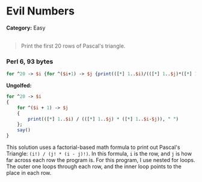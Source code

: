 <h1>Evil Numbers</h1>
<b>Category:</b> Easy
<br><br>

> Print the first 20 rows of Pascal's triangle.

<h3>Perl 6, 93 bytes</h3>


```Perl
for ^20 -> $i {for ^($i+1) -> $j {print(([*] 1..$i)/(([*] 1..$j)*([*] 1..$i-$j))," ")};say()}
```

<b>Ungolfed:</b>

```Perl
for ^20 -> $i
{
	for ^($i + 1) -> $j
	{
		print(([*] 1..$i) / (([*] 1..$j) * ([*] 1..$i-$j)), " ")
	};
	say()
}
```


This solution uses a factorial-based math formula to print out Pascal's Triangle: `(i!) / (j! * (i - j)!)`. In this formula, `i` is the row, and `j` is how far across each row the program is. For this program, I use nested for loops. The outer one loops through each row, and the inner loop points to the place in each row. 